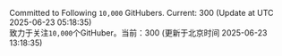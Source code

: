 Committed to Following `10,000` GitHubers. Current: <!-- FOLLOWING_COUNT -->300<!-- FOLLOWING_COUNT --> (Update at UTC <!-- LAST_UPDATED -->2025-06-23 05:18:35<!-- LAST_UPDATED -->)<br>
致力于关注`10,000`个GitHuber。当前：<!-- FOLLOWING_COUNT -->300<!-- FOLLOWING_COUNT --> (更新于北京时间 <!-- LAST_UPDATED_CST -->2025-06-23 13:18:35<!-- LAST_UPDATED_CST -->)
